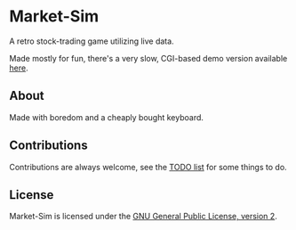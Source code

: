 Market-Sim
==========

A retro stock-trading game utilizing live data.

Made mostly for fun, there's a very slow, CGI-based demo version available [here](http://fwei.ml/market-sim.html).

## About

Made with boredom and a cheaply bought keyboard.

## Contributions

Contributions are always welcome, see the [TODO list](https://github.com/theunamedguy/market-sim/blob/master/docs/TODO) for some things to do.

## License

Market-Sim is licensed under the [GNU General Public License, version 2](http://www.gnu.org/licenses/gpl-2.0.html).
